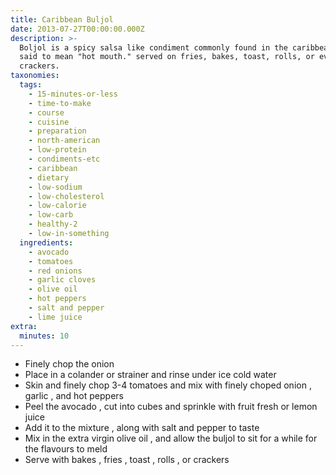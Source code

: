 ```yaml
---
title: Caribbean Buljol
date: 2013-07-27T00:00:00.000Z
description: >-
  Boljol is a spicy salsa like condiment commonly found in the caribbean, and is
  said to mean "hot mouth." served on fries, bakes, toast, rolls, or even
  crackers.
taxonomies:
  tags:
    - 15-minutes-or-less
    - time-to-make
    - course
    - cuisine
    - preparation
    - north-american
    - low-protein
    - condiments-etc
    - caribbean
    - dietary
    - low-sodium
    - low-cholesterol
    - low-calorie
    - low-carb
    - healthy-2
    - low-in-something
  ingredients:
    - avocado
    - tomatoes
    - red onions
    - garlic cloves
    - olive oil
    - hot peppers
    - salt and pepper
    - lime juice
extra:
  minutes: 10
---
```

 - Finely chop the onion
 - Place in a colander or strainer and rinse under ice cold water
 - Skin and finely chop 3-4 tomatoes and mix with finely choped onion , garlic , and hot peppers
 - Peel the avocado , cut into cubes and sprinkle with fruit fresh or lemon juice
 - Add it to the mixture , along with salt and pepper to taste
 - Mix in the extra virgin olive oil , and allow the buljol to sit for a while for the flavours to meld
 - Serve with bakes , fries , toast , rolls , or crackers
